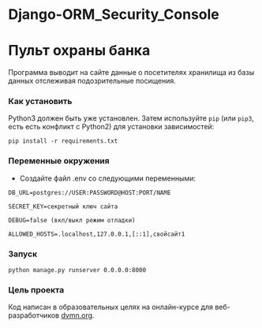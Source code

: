 # Django-ORM_Security_Console
# Пульт охраны банка

Программа выводит на сайте данные о посетителях хранилища из базы данных отслеживая подозрительные посищения. 

### Как установить

Python3 должен быть уже установлен. 
Затем используйте `pip` (или `pip3`, есть есть конфликт с Python2) для установки зависимостей:
```
pip install -r requirements.txt
```

### Переменные окружения
- Создайте файл .env со следующими переменными:
```
DB_URL=postgres://USER:PASSWORD@HOST:PORT/NAME

SECRET_KEY=секретный ключ сайта

DEBUG=false (вкл/выкл режим отладки)

ALLOWED_HOSTS=.localhost,127.0.0.1,[::1],свойсайт1
```

### Запуск

```
python manage.py runserver 0.0.0.0:8000
```

### Цель проекта

Код написан в образовательных целях на онлайн-курсе для веб-разработчиков [dvmn.org](https://dvmn.org/).
